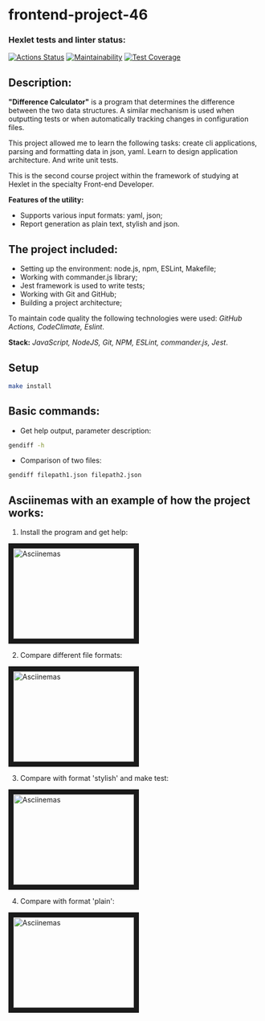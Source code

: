 # frontend-project-46

### Hexlet tests and linter status:
[![Actions Status](https://github.com/xyzelena/frontend-project-46/workflows/hexlet-check/badge.svg)](https://github.com/xyzelena/frontend-project-46/actions)
[![Maintainability](https://api.codeclimate.com/v1/badges/c8f494664d02a08c55ef/maintainability)](https://codeclimate.com/github/xyzelena/frontend-project-46/maintainability)
[![Test Coverage](https://api.codeclimate.com/v1/badges/c8f494664d02a08c55ef/test_coverage)](https://codeclimate.com/github/xyzelena/frontend-project-46/test_coverage)

## Description: 

__"Difference Calculator"__ is a program that determines the difference between the two data structures. A similar mechanism is used when outputting tests or when automatically tracking changes in configuration files.

This project allowed me to learn the following tasks: create cli applications, parsing and formatting data in json, yaml. Learn to design application architecture. And write unit tests.

This is the second course project within the framework of studying at Hexlet in the specialty Front-end Developer.

__Features of the utility:__
- Supports various input formats: yaml, json;
- Report generation as plain text, stylish and json.

## The project included:

* Setting up the environment: node.js, npm, ESLint, Makefile;
* Working with commander.js library;
* Jest framework is used to write tests; 
* Working with Git and GitHub; 
* Building a project architecture; 

To maintain code quality the following technologies were used: _GitHub Actions, CodeClimate, Eslint_. 

__Stack:__ _JavaScript, NodeJS, Git, NPM, ESLint, commander.js, Jest_. 

## Setup

```bash
make install
```
  
## Basic commands:

* Get help output, parameter description:

```bash
gendiff -h
```

* Comparison of two files:

```bash
gendiff filepath1.json filepath2.json
```

## Asciinemas with an example of how the project works:

1. Install the program and get help:

<a href="https://asciinema.org/a/570394" target="_blank"><img src="https://user-images.githubusercontent.com/111981509/227791446-dc8af3ea-58ce-46c1-8201-6c41483906af.png" 
alt="Asciinemas" width="240" height="180" border="10" /></a>

2. Compare different file formats:

<a href="https://asciinema.org/a/572696" target="_blank"><img src="https://user-images.githubusercontent.com/111981509/229196007-2cc8bbb4-4138-4499-8a16-a4d9b8507108.png" 
alt="Asciinemas" width="240" height="180" border="10" /></a>

3. Compare with format 'stylish' and make test:

<a href="https://asciinema.org/a/577444" target="_blank"><img src="https://user-images.githubusercontent.com/111981509/231876036-67d1d557-57e7-4bde-8c34-8b5a8ef90edd.png" 
alt="Asciinemas" width="240" height="180" border="10" /></a>

4. Compare with format 'plain':

<a href="https://asciinema.org/a/577458" target="_blank"><img src="https://user-images.githubusercontent.com/111981509/231894358-a40cd438-de93-4dfd-8200-58afdd7fb406.png" 
alt="Asciinemas" width="240" height="180" border="10" /></a>
